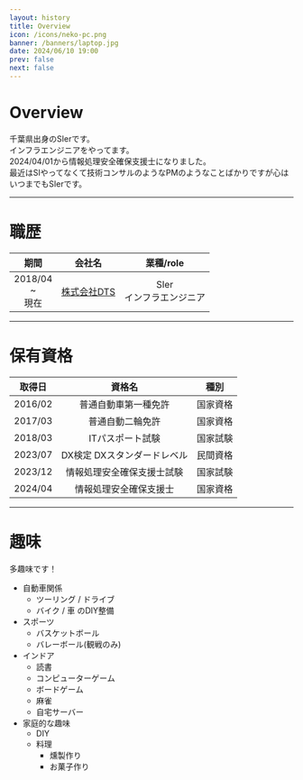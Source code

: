 ```yaml
---
layout: history
title: Overview
icon: /icons/neko-pc.png
banner: /banners/laptop.jpg
date: 2024/06/10 19:00
prev: false
next: false
---
```


# Overview
千葉県出身のSIerです。  
インフラエンジニアをやってます。  
2024/04/01から情報処理安全確保支援士になりました。  
最近はSIやってなくて技術コンサルのようなPMのようなことばかりですが心はいつまでもSIerです。  

---
# 職歴

|期間|会社名|業種/role|
|:-:|:-:|:-:|
|2018/04<br>~<br>現在|[株式会社DTS](./job-carrer/dts.md)|SIer<br>インフラエンジニア|

---
# 保有資格

|取得日|資格名|種別|
|:-:|:-:|:-:|
|2016/02|普通自動車第一種免許|国家資格|
|2017/03|普通自動二輪免許|国家資格|
|2018/03|ITパスポート試験|国家試験|
|2023/07|DX検定 DXスタンダードレベル|民間資格|
|2023/12|情報処理安全確保支援士試験|国家試験|
|2024/04|情報処理安全確保支援士|国家資格|


---

# 趣味
多趣味です！

- 自動車関係
  - ツーリング / ドライブ
  - バイク / 車 のDIY整備
- スポーツ
  - バスケットボール
  - バレーボール(観戦のみ)
- インドア
  - 読書
  - コンピューターゲーム
  - ボードゲーム
  - 麻雀
  - 自宅サーバー
- 家庭的な趣味
  - DIY
  - 料理
    - 燻製作り
    - お菓子作り

